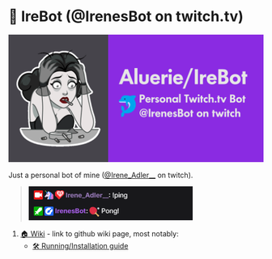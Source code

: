 # 🐬 IreBot (@IrenesBot on twitch.tv)

![IreBot Social Preview](<assets/images/profile/GitHub - Social Preview.png>)

Just a personal bot of mine ([@Irene_Adler__](https://www.twitch.tv/irene_adler__) on twitch).

> ![IreBot Display Name](<assets/images/display_name.png>)

1. [🏠 Wiki](https://github.com/Aluerie/IreBot/wiki) - link to github wiki page, most notably:
    * [🛠️ Running/Installation guide](https://github.com/Aluerie/IreBot/wiki/%F0%9F%9B%A0%EF%B8%8FRunning-Installation-guide)
